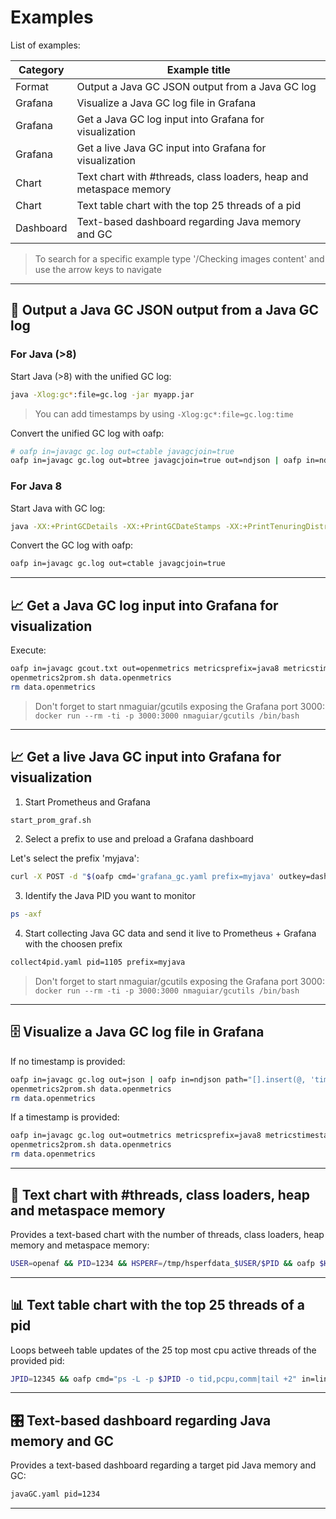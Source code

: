 # Examples

List of examples:

| Category | Example title |
|----------|---------------|
| Format | Output a Java GC JSON output from a Java GC log |
| Grafana | Visualize a Java GC log file in Grafana |
| Grafana | Get a Java GC log input into Grafana for visualization |
| Grafana | Get a live Java GC input into Grafana for visualization |
| Chart | Text chart with #threads, class loaders, heap and metaspace memory |
| Chart | Text table chart with the top 25 threads of a pid |
| Dashboard | Text-based dashboard regarding Java memory and GC |

> To search for a specific example type '/Checking images content<ENTER>' and use the arrow keys to navigate

---

## 📝 Output a Java GC JSON output from a Java GC log

### For Java (>8)

Start Java (>8) with the unified GC log:

```bash
java -Xlog:gc*:file=gc.log -jar myapp.jar 
```

> You can add timestamps by using ```-Xlog:gc*:file=gc.log:time```

Convert the unified GC log with oafp:

```bash
# oafp in=javagc gc.log out=ctable javagcjoin=true
oafp in=javagc gc.log out=btree javagcjoin=true out=ndjson | oafp in=ndjson ndjsonjoin=true out=ctable sql="select * where gcType <> 'none'"
```

### For Java 8

Start Java with GC log:

```bash
java -XX:+PrintGCDetails -XX:+PrintGCDateStamps -XX:+PrintTenuringDistribution -XX:+PrintHeapAtGC -Xloggc:gc.log -jar myapp.jar
```

Convert the GC log with oafp:

```bash
oafp in=javagc gc.log out=ctable javagcjoin=true
```

---

## 📈 Get a Java GC log input into Grafana for visualization 

Execute:

```bash
oafp in=javagc gcout.txt out=openmetrics metricsprefix=java8 metricstimestamp=timestamp path="[]" | sed '/^$/d' > data.openmetrics
openmetrics2prom.sh data.openmetrics
rm data.openmetrics
```

> Don't forget to start nmaguiar/gcutils exposing the Grafana port 3000: ```docker run --rm -ti -p 3000:3000 nmaguiar/gcutils /bin/bash```

---

## 📈 Get a live Java GC input into Grafana for visualization 

1. Start Prometheus and Grafana

```bash
start_prom_graf.sh
```

2. Select a prefix to use and preload a Grafana dashboard

Let's select the prefix 'myjava':

```bash
curl -X POST -d "$(oafp cmd='grafana_gc.yaml prefix=myjava' outkey=dashboard out=json)" -H "Content-Type: application/json" http://localhost:3000/api/dashboards/db
```

3. Identify the Java PID you want to monitor

```bash
ps -axf
```

4. Start collecting Java GC data and send it live to Prometheus + Grafana with the choosen prefix

```bash
collect4pid.yaml pid=1105 prefix=myjava
```

> Don't forget to start nmaguiar/gcutils exposing the Grafana port 3000: ```docker run --rm -ti -p 3000:3000 nmaguiar/gcutils /bin/bash```

---

## 🗄️ Visualize a Java GC log file in Grafana

If no timestamp is provided:

```bash
oafp in=javagc gc.log out=json | oafp in=ndjson path="[].insert(@, 'timestamp', to_date(now(mul(sinceStart,\`-1000\`))))" out=openmetrics metricstimestamp=timestamp metricsprefix=java > data.openmetrics
openmetrics2prom.sh data.openmetrics
rm data.openmetrics
```

If a timestamp is provided:

```bash
oafp in=javagc gc.log out=outmetrics metricsprefix=java8 metricstimestamp=timestamp > data.openmetrics
openmetrics2prom.sh data.openmetrics
rm data.openmetrics
```

---

## 📝 Text chart with #threads, class loaders, heap and metaspace memory

Provides a text-based chart with the number of threads, class loaders, heap memory and metaspace memory:

```bash
USER=openaf && PID=1234 && HSPERF=/tmp/hsperfdata_$USER/$PID && oafp $HSPERF in=hsperf path=java out=grid grid="[[(title:Threads,type:chart,obj:'int threads.live:green:live threads.livePeak:red:peak threads.daemon:blue:daemon -min:0')|(title:Class Loaders,type:chart,obj:'int cls.loadedClasses:blue:loaded cls.unloadedClasses:red:unloaded')]|[(title:Heap,type:chart,obj:'bytes __mem.total:red:total __mem.used:blue:used -min:0')|(title:Metaspace,type:chart,obj:'bytes __mem.metaTotal:blue:total __mem.metaUsed:green:used -min:0')]]" loop=1
```

---

## 📊 Text table chart with the top 25 threads of a pid

Loops betweeh table updates of the 25 top most cpu active threads of the provided pid:

```bash
JPID=12345 && oafp cmd="ps -L -p $JPID -o tid,pcpu,comm|tail +2" in=lines linesjoin=true path="[].split_re(@,'\s+').{tid:[0],thread:join(' ',[2:]),cpu:to_number(nvl([1],\`-1\`)),cpuPerc:progress(nvl(to_number([1]),\`0\`), \`100\`, \`0\`, \`50\`, __, __)}" sql='select * where cpu>0 order by cpu desc limit 25' out=ctable loop=1 loopcls=true
```

---

## 🎛️ Text-based dashboard regarding Java memory and GC

Provides a text-based dashboard regarding a target pid Java memory and GC:

```bash
javaGC.yaml pid=1234
```

---